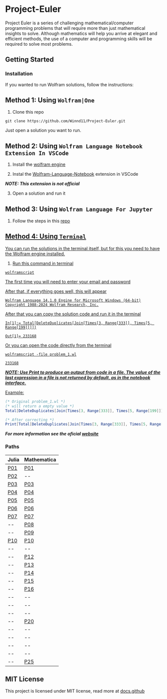 # Project-Euler
Project Euler is a series of challenging mathematical/computer programming problems that will require more than just mathematical insights to solve. Although mathematics will help you arrive at elegant and efficient methods, the use of a computer and programming skills will be required to solve most problems.

## Getting Started
### Installation
If you wanted to run Wolfram solutions, follow the instructions:

## Method 1: Using `Wolfram|One`

1. Clone this repo

```
git clone https://github.com/Winnd11/Project-Euler.git
```

Just open a solution you want to run.

## Method 2: Using `Wolfram Language Notebook Extension In VSCode`

1. Install the <a href="https://www.wolfram.com/engine/"> wolfram engine</a>

2. Instal the <a href="https://marketplace.visualstudio.com/items?itemName=njpipeorgan.wolfram-language-notebook">Wolfram-Language-Notebook</a> extension in VSCode

***NOTE: This extension is not official***

3. Open a solution and run it

## Method 3: Using `Wolfram Language For Jupyter`

1. Follow the steps in this <a href="https://github.com/WolframResearch/WolframLanguageForJupyter"> repo

## Method 4: Using `Terminal`

You can run the solutions in the terminal itself, but for this you need to have the Wolfram engine installed.

1. Run this command in terminal

```
wolframscript
```

The first time you will need to enter your email and password



After that, if everything goes well, this will appear

```
Wolfram Language 14.1.0 Engine for Microsoft Windows (64-bit)
Copyright 1988-2024 Wolfram Research, Inc.
```

After that you can copy the solution code and run it in the terminal

```
In[1]:= Total[DeleteDuplicates[Join[Times[3, Range[333]], Times[5, Range[199]]]]]

Out[1]= 233168
```

Or you can open the code directly from the terminal

```
wolframscript -file problem_1.wl

233168
```

***NOTE: Use Print to produce an output from code in a file. The value of the last expression in a file is not returned by default, as in the notebook interface.***

Example:

```mathematica
(* Original problem_1.wl *)
(* will return a empty value *)
Total[DeleteDuplicates[Join[Times[3, Range[333]], Times[5, Range[199]]]]]

(* After correcting *)
Print[Total[DeleteDuplicates[Join[Times[3, Range[333]], Times[5, Range[199]]]]]]
```

***For more information see the oficial <a href="https://reference.wolfram.com/language/workflow/RunWolframLanguageCodeFromTheCommandLine.html"> website</a>***

### Paths

| Julia  | Mathematica |
| ------------- | ------------- |
| <a href="Julia/problem_1/problem_1.jl"> P01 | <a href="Wolfram Mathematica/problem_1/problem_1.wl">  P01 |
| <a href="Julia/problem_1/problem_1.jl"> P02  | -- |
| <a href="Julia/problem_3/problem_3.jl"> P03  | <a href="Wolfram Mathematica/problem_3"> P03 |
| <a href="Julia/problem_4/problem_4.jl"> P04 | <a href="Wolfram Mathematica/problem_4/problem_4.wl"> P04 |
| <a href="Julia/problem_5/problem_5.jl"> P05 | <a href="Wolfram Mathematica/problem_5/problem_5.wl"> P05 |
| <a href="Julia/problem_6/problem_6.jl"> P06 | <a href="Wolfram Mathematica/problem_6/problem_6.wl"> P06 |
| <a href="Julia/problem_7/problem_7.jl"> P07 | <a href="Wolfram Mathematica/problem_7/problem_7.wl"> P07 |
| -- | <a href="Wolfram Mathematica/problem_8/problem_8.wl"> P08 |
| -- | <a href="Wolfram Mathematica/problem_9/problem_9.wl"> P09 |
| <a href="Julia/problem_10/problem_10.jl"> P10 | <a href="Wolfram Mathematica/problem_10/problem_10.wl"> P10 |
| -- | -- |
| -- | <a href="Wolfram Mathematica/problem_12/problem_12.wl"> P12 |
| -- | <a href="Wolfram Mathematica/problem_13/problem_13.wl"> P13 |
| -- | <a href="Wolfram Mathematica/problem_14/problem_14.wl"> P14 |
| -- | <a href="Wolfram Mathematica/problem_15/problem_15.wl"> P15 |
| -- | <a href="Wolfram Mathematica/problem_16/problem_16.wl"> P16 |
| -- | -- |
| -- | -- |
| -- | -- |
| -- | <a href="Wolfram Mathematica/problem_20/problem_20.wl"> P20 |
| -- | -- |
| -- | -- |
| -- | -- |
| -- | -- |
| -- | <a href="Wolfram Mathematica/problem_25/problem_25.wl"> P25 |

## MIT License
This project is licensed under MIT license, read more at <span><a href="https://docs.github.com/pt/repositories/managing-your-repositorys-settings-and-features/customizing-your-repository/licensing-a-repository">docs.github</span>
